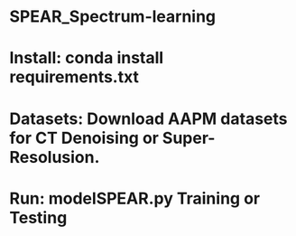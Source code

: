 # SPEAR_Spectrum-learning
# Install: conda install requirements.txt
# Datasets: Download AAPM datasets for CT Denoising or Super-Resolusion.
# Run: modelSPEAR.py Training or Testing
